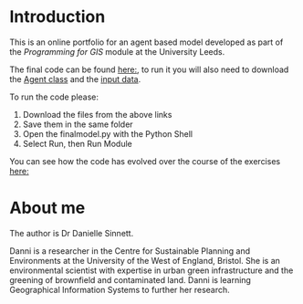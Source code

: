 # Introduction

This is an online portfolio for an agent based model developed as part of the *Programming for GIS* module at the University Leeds.

The final code can be found [here:](https://daniellesinnett.github.io/finalmodel.py), to run it you will also need to download the [Agent class](https://daniellesinnett.github.io/agentframework.py) and the [input data](https://daniellesinnett.github.io/in.txt).

To run the code please:

1. Download the files from the above links
2. Save them in the same folder
2. Open the finalmodel.py with the Python Shell
3. Select Run, then Run Module

You can see how the code has evolved over the course of the exercises [here:](https://daniellesinnett.github.io/Versions)

# About me

The author is Dr Danielle Sinnett.

Danni is a researcher in the Centre for Sustainable Planning and Environments at the University of the West of England, Bristol. She is an environmental scientist with expertise in urban green infrastructure and the greening of brownfield and contaminated land. Danni is learning Geographical Information Systems to further her research.
